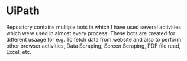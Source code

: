 # UiPath
Repository contains multiple bots in which I have used several activities which were used in almost every process.
These bots are created for different usaage for e.g. To fetch data from website and also to perform other browser activities,
Data Scraping, Screen Scraping, PDF file read, Excel, etc.
